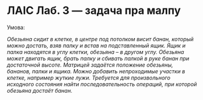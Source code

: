 # ЛАІС Лаб. 3 — задача пра малпу

Умова:

_Обезьяна сидит в клетке, в центре под потолком висит банан,
который можно достать, взяв палку и встав на подставленный ящик.
Ящик и палка находятся в углу клетки, обезьяна – в другом углу.
Обезьяна может двигать ящик, брать палку и сбивать палкой в руке банан при достаточной высоте.
Матрицей задаётся положение обезьяны, бананов, палки и ящика.
Можно добавить непроходимые участки в клетке, например жуткие лужи.
Требуется для произвольного исходного состояния найти последовательность операций, при которой обезьяна достаёт банан._
